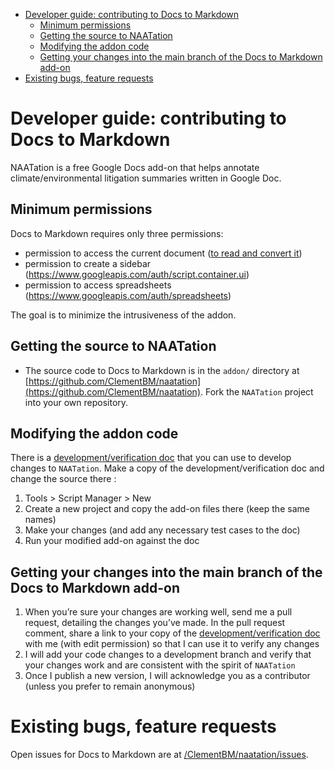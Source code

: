 - [Developer guide: contributing to Docs to Markdown](#developer-guide-contributing-to-docs-to-markdown)
  - [Minimum permissions](#minimum-permissions)
  - [Getting the source to NAATation](#getting-the-source-to-naatation)
  - [Modifying the addon code](#modifying-the-addon-code)
  - [Getting your changes into the main branch of the Docs to Markdown add-on](#getting-your-changes-into-the-main-branch-of-the-docs-to-markdown-add-on)
- [Existing bugs, feature requests](#existing-bugs-feature-requests)

# Developer guide: contributing to Docs to Markdown

NAATation is a free Google Docs add-on that helps annotate climate/environmental litigation summaries written in Google Doc.

## Minimum permissions

Docs to Markdown requires only three permissions:
* permission to access the current document ([to read and convert it](https://www.googleapis.com/auth/documents))
* permission to create a sidebar (https://www.googleapis.com/auth/script.container.ui)
* permission to access spreadsheets (https://www.googleapis.com/auth/spreadsheets)

The goal is to minimize the intrusiveness of the addon.

## Getting the source to NAATation

* The source code to Docs to Markdown is in the `addon/` directory at [https://github.com/ClementBM/naatation](https://github.com/ClementBM/naatation). Fork the `NAATation` project into your own repository.

## Modifying the addon code

There is a [development/verification doc](https://docs.google.com/document/d/1XJuQ3HMVcf3LO-eI7MD0YOVPmB3QeagEaW5Yhhd9rLY) that you can use to develop changes to `NAATation`. Make a copy of the development/verification doc and change the source there :

1. Tools > Script Manager > New
2. Create a new project and copy the add-on files there (keep the same names)
3. Make your changes (and add any necessary test cases to the doc)
4. Run your modified add-on against the doc

## Getting your changes into the main branch of the Docs to Markdown add-on

1. When you’re sure your changes are working well, send me a pull request, detailing the changes you’ve made. In the pull request comment, share a link to your copy of the [development/verification doc](https://docs.google.com/document/d/1XJuQ3HMVcf3LO-eI7MD0YOVPmB3QeagEaW5Yhhd9rLY) with me (with edit permission) so that I can use it to verify any changes
2. I will add your code changes to a development branch and verify that your changes work and are consistent with the spirit of `NAATation`
3. Once I publish a new version, I will acknowledge you as a contributor (unless you prefer to remain anonymous)

# Existing bugs, feature requests

Open issues for Docs to Markdown are at [/ClementBM/naatation/issues](https://github.com/ClementBM/naatation/issues).
